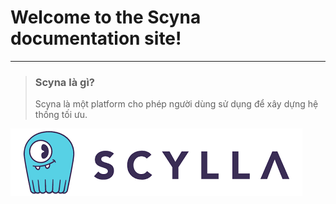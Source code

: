 # Welcome to the Scyna documentation site!
--- 

> ### Scyna là gì? 
> Scyna là một platform cho phép người dùng sử dụng để xây dựng hệ thống tối ưu.

![The Scyna Logo](images/logo.png)

